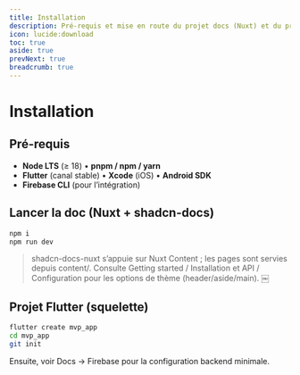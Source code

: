 ```yaml
---
title: Installation
description: Pré-requis et mise en route du projet docs (Nuxt) et du projet Flutter.
icon: lucide:download
toc: true
aside: true
prevNext: true
breadcrumb: true
---
```


# Installation

## Pré-requis

- **Node LTS** (≥ 18) • **pnpm / npm / yarn**
- **Flutter** (canal stable) • **Xcode** (iOS) • **Android SDK**
- **Firebase CLI** (pour l’intégration)

## Lancer la doc (Nuxt + shadcn-docs)

```bash
npm i
npm run dev
```
> shadcn-docs-nuxt s’appuie sur Nuxt Content ; les pages sont servies depuis content/. Consulte Getting started / Installation et API / Configuration pour les options de thème (header/aside/main).  ￼

## Projet Flutter (squelette)

```bash
flutter create mvp_app
cd mvp_app
git init
```

Ensuite, voir Docs → Firebase pour la configuration backend minimale.
